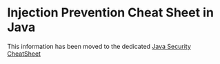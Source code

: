 # Injection Prevention Cheat Sheet in Java

This information has been moved to the dedicated [Java Security CheatSheet](Java_Security_Cheat_Sheet.md#injection-prevention-in-java)